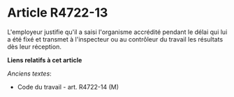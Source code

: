 # Article R4722-13

L'employeur justifie qu'il a saisi l'organisme accrédité pendant le délai qui lui a été fixé et transmet à l'inspecteur ou au
contrôleur du travail les résultats dès leur réception.

**Liens relatifs à cet article**

_Anciens textes_:

  - Code du travail - art. R4722-14 (M)
